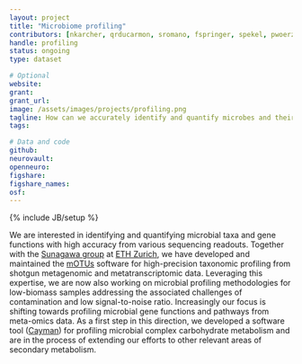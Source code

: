 ```yaml
---
layout: project
title: "Microbiome profiling"
contributors: [nkarcher, qrducarmon, sromano, fspringer, spekel, pwoerz]
handle: profiling
status: ongoing
type: dataset

# Optional
website:
grant:
grant_url:
image: /assets/images/projects/profiling.png
tagline: How can we accurately identify and quantify microbes and their gene functions from various sequencing readouts including ones generated from low-biomass samples? 
tags: 

# Data and code
github: 
neurovault:
openneuro:
figshare:
figshare_names:
osf:
---
```

{% include JB/setup %}

We are interested in identifying and quantifying microbial taxa and gene functions with high accuracy from various sequencing readouts. Together with the [Sunagawa group](https://micro.biol.ethz.ch/research/sunagawa.html) at [ETH Zurich](http://ethz.ch/), we have developed and maintained the [mOTUs](https://motu-tool.org/) software for high-precision taxonomic profiling from shotgun metagenomic and metatranscriptomic data. Leveraging this expertise, we are now also working on microbial profiling methodologies for low-biomass samples addressing the associated challenges of contamination and low signal-to-noise ratio. Increasingly our focus is shifting towards profiling microbial gene functions and pathways from meta-omics data. As a first step in this direction, we developed a software tool ([Cayman](/tools/cayman)) for profiling microbial complex carbohydrate metabolism and are in the process of extending our efforts to other relevant areas of secondary metabolism.

